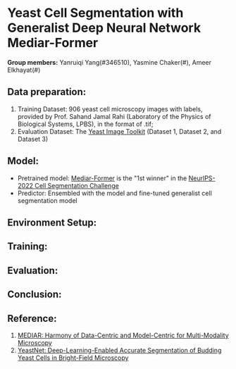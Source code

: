 # Yeast Cell Segmentation with Generalist Deep Neural Network Mediar-Former 

**Group members:** Yanruiqi Yang(#346510), Yasmine Chaker(#), Ameer Elkhayat(#)

## Data preparation:

1. Training Dataset:
   906 yeast cell microscopy images with labels, provided by Prof. Sahand Jamal Rahi (Laboratory of the Physics of Biological Systems, LPBS), in the format of .tif;
2. Evaluation Dataset:
   The [Yeast Image Toolkit](http://yeast-image-toolkit.biosim.eu/pmwiki.php) (Dataset 1, Dataset 2, and Dataset 3)

   
## Model: 

- Pretrained model: [Mediar-Former](https://github.com/Lee-Gihun/MEDIAR) is the "1st winner" in the [NeurIPS-2022 Cell Segmentation Challenge](https://neurips22-cellseg.grand-challenge.org/)
- Predictor: Ensembled with the model and fine-tuned generalist cell segmentation model

## Environment Setup:

## Training:

## Evaluation:

## Conclusion:

## Reference:

1. [MEDIAR: Harmony of Data-Centric and Model-Centric for Multi-Modality Microscopy](https://arxiv.org/abs/2212.03465)
2. [YeastNet: Deep-Learning-Enabled Accurate Segmentation of Budding Yeast Cells in Bright-Field Microscopy](https://www.mdpi.com/2076-3417/11/6/2692/htm)
